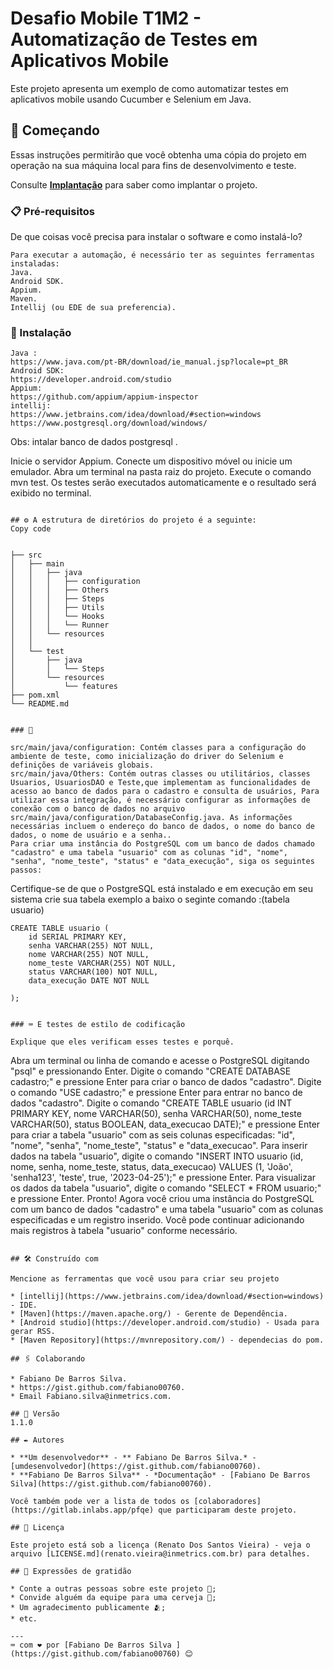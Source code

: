 # Desafio Mobile T1M2 - Automatização de Testes em Aplicativos Mobile

Este projeto apresenta um exemplo de como automatizar testes em aplicativos mobile usando Cucumber e Selenium em Java.

## 🚀 Começando

Essas instruções permitirão que você obtenha uma cópia do projeto em operação na sua máquina local para fins de desenvolvimento e teste.

Consulte **[Implantação](#-implanta%C3%A7%C3%A3o)** para saber como implantar o projeto.

### 📋 Pré-requisitos

De que coisas você precisa para instalar o software e como instalá-lo?

```
Para executar a automação, é necessário ter as seguintes ferramentas instaladas:
Java.
Android SDK.
Appium.
Maven.
Intellij (ou EDE de sua preferencia).
```

### 🔧 Instalação
```
Java :
https://www.java.com/pt-BR/download/ie_manual.jsp?locale=pt_BR
Android SDK:
https://developer.android.com/studio
Appium:
https://github.com/appium/appium-inspector
intellij:
https://www.jetbrains.com/idea/download/#section=windows
https://www.postgresql.org/download/windows/
```
Obs: intalar banco de dados postgresql .


Inicie o servidor Appium.
Conecte um dispositivo móvel ou inicie um emulador.
Abra um terminal na pasta raiz do projeto.
Execute o comando mvn test.
Os testes serão executados automaticamente e o resultado será exibido no terminal.
```

## ⚙️ A estrutura de diretórios do projeto é a seguinte:
Copy code


├── src
│   ├── main
│   │   ├── java
│   │   │   ├── configuration
│   │   │   ├── Others
│   │   │   ├── Steps
│   │   │   ├── Utils
│   │   │   └── Hooks
│   │   │   └── Runner
│   │   └── resources
│   │
│   └── test
│       ├── java
│       │   └── Steps
│       └── resources
│           └── features
├── pom.xml
└── README.md


### 🔩 

src/main/java/configuration: Contém classes para a configuração do ambiente de teste, como inicialização do driver do Selenium e definições de variáveis globais.
src/main/java/Others: Contém outras classes ou utilitários, classes Usuarios, UsuariosDAO e Teste,que implementam as funcionalidades de acesso ao banco de dados para o cadastro e consulta de usuários, Para utilizar essa integração, é necessário configurar as informações de conexão com o banco de dados no arquivo src/main/java/configuration/DatabaseConfig.java. As informações necessárias incluem o endereço do banco de dados, o nome do banco de dados, o nome de usuário e a senha..
Para criar uma instância do PostgreSQL com um banco de dados chamado "cadastro" e uma tabela "usuario" com as colunas "id", "nome", "senha", "nome_teste", "status" e "data_execução", siga os seguintes passos:

```
Certifique-se de que o PostgreSQL está instalado e em execução em seu sistema
crie sua tabela exemplo a baixo o seginte comando :(tabela usuario)
```
CREATE TABLE usuario (
    id SERIAL PRIMARY KEY,
    senha VARCHAR(255) NOT NULL,
    nome VARCHAR(255) NOT NULL,
    nome_teste VARCHAR(255) NOT NULL,
    status VARCHAR(100) NOT NULL,
    data_execução DATE NOT NULL

);
```
```

### ⌨️ E testes de estilo de codificação

Explique que eles verificam esses testes e porquê.

```
Abra um terminal ou linha de comando e acesse o PostgreSQL digitando "psql" e pressionando Enter.
Digite o comando "CREATE DATABASE cadastro;" e pressione Enter para criar o banco de dados "cadastro".
Digite o comando "USE cadastro;" e pressione Enter para entrar no banco de dados "cadastro".
Digite o comando "CREATE TABLE usuario (id INT PRIMARY KEY, nome VARCHAR(50), senha VARCHAR(50), nome_teste VARCHAR(50), status BOOLEAN, data_execucao DATE);" e pressione Enter para criar a tabela "usuario" com as seis colunas especificadas: "id", "nome", "senha", "nome_teste", "status" e "data_execucao".
Para inserir dados na tabela "usuario", digite o comando "INSERT INTO usuario (id, nome, senha, nome_teste, status, data_execucao) VALUES (1, 'João', 'senha123', 'teste', true, '2023-04-25');" e pressione Enter.
Para visualizar os dados da tabela "usuario", digite o comando "SELECT * FROM usuario;" e pressione Enter.
Pronto! Agora você criou uma instância do PostgreSQL com um banco de dados "cadastro" e uma tabela "usuario" com as colunas especificadas e um registro inserido. Você pode continuar adicionando mais registros à tabela "usuario" conforme necessário.
```

## 🛠️ Construído com

Mencione as ferramentas que você usou para criar seu projeto

* [intellij](https://www.jetbrains.com/idea/download/#section=windows) - IDE.
* [Maven](https://maven.apache.org/) - Gerente de Dependência.
* [Android studio](https://developer.android.com/studio) - Usada para gerar RSS.
* [Maven Repository](https://mvnrepository.com/) - dependecias do pom.

## 🖇️ Colaborando

* Fabiano De Barros Silva. 
* https://gist.github.com/fabiano00760.
* Email Fabiano.silva@inmetrics.com.

## 📌 Versão
1.1.0

## ✒️ Autores

* **Um desenvolvedor** - ** Fabiano De Barros Silva.* - [umdesenvolvedor](https://gist.github.com/fabiano00760).
* **Fabiano De Barros Silva** - *Documentação* - [Fabiano De Barros Silva](https://gist.github.com/fabiano00760).

Você também pode ver a lista de todos os [colaboradores](https://gitlab.inlabs.app/pfqe) que participaram deste projeto.

## 📄 Licença

Este projeto está sob a licença (Renato Dos Santos Vieira) - veja o arquivo [LICENSE.md](renato.vieira@inmetrics.com.br) para detalhes.

## 🎁 Expressões de gratidão

* Conte a outras pessoas sobre este projeto 📢;
* Convide alguém da equipe para uma cerveja 🍺;
* Um agradecimento publicamente 🫂;
* etc.

---
⌨️ com ❤️ por [Fabiano De Barros Silva ](https://gist.github.com/fabiano00760) 😊
